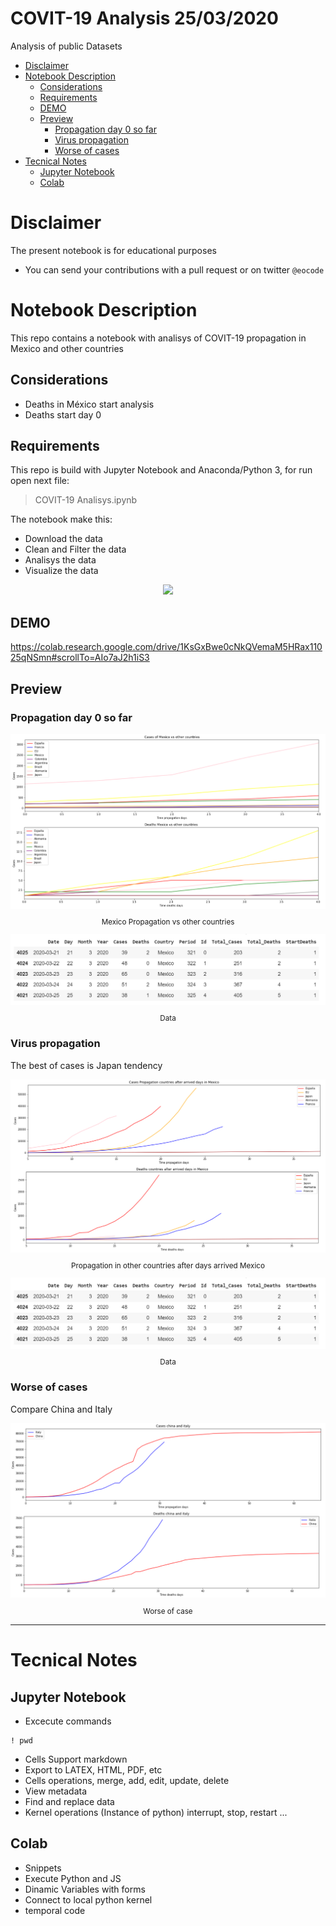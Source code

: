 
# COVIT-19 Analysis 25/03/2020 <!-- omit in toc -->

Analysis of public Datasets
- [Disclaimer](#disclaimer)
- [Notebook Description](#notebook-description)
  - [Considerations](#considerations)
  - [Requirements](#requirements)
  - [DEMO](#demo)
  - [Preview](#preview)
    - [Propagation day 0 so far](#propagation-day-0-so-far)
    - [Virus propagation](#virus-propagation)
    - [Worse of cases](#worse-of-cases)
- [Tecnical Notes](#tecnical-notes)
  - [Jupyter Notebook](#jupyter-notebook)
  - [Colab](#colab)

# Disclaimer
The present notebook is for educational purposes

* You can send your contributions with a pull request or on twitter ``@eocode``

# Notebook Description
This repo contains a notebook with analisys of COVIT-19 propagation in Mexico and other countries

## Considerations
* Deaths in México start analysis
* Deaths start day 0

## Requirements
This repo is build with Jupyter Notebook and Anaconda/Python 3, for run open next file:

> COVIT-19 Analisys.ipynb

The notebook make this:
* Download the data
* Clean and Filter the data
* Analisys the data
* Visualize the data

<div align="center">
  <img src="images/Screenshot_3.png">
</div>

## DEMO
https://colab.research.google.com/drive/1KsGxBwe0cNkQVemaM5HRax11025qNSmn#scrollTo=AIo7aJ2h1iS3

## Preview

### Propagation day 0 so far

<div align="center">
  <img src="images/Screenshot_1.png">
  <small><p>Mexico Propagation vs other countries</p></small>
</div>

<div align="center">
  <img src="images/Screenshot_2.png">
  <small><p>Data</p></small>
</div>

### Virus propagation

The best of cases is Japan tendency

<div align="center">
  <img src="images/Screenshot_4.png">
  <small><p>Propagation in other countries after days arrived Mexico</p></small>
</div>

<div align="center">
  <img src="images/Screenshot_2.png">
  <small><p>Data</p></small>
</div>

### Worse of cases

Compare China and Italy

<div align="center">
  <img src="images/Screenshot_5.png">
  <small><p>Worse of case</p></small>
</div>

---------------
# Tecnical Notes
## Jupyter Notebook

* Excecute commands
```jupyter
! pwd
```
* Cells Support markdown
* Export to LATEX, HTML, PDF, etc
* Cells operations, merge, add, edit, update, delete
* View metadata
* Find and replace data
* Kernel operations (Instance of python) interrupt, stop, restart ...

## Colab
* Snippets
* Execute Python and JS
* Dinamic Variables with forms
* Connect to local python kernel
* temporal code